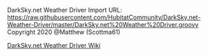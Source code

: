 DarkSky.net Weather Driver
Import URL: https://raw.githubusercontent.com/HubitatCommunity/DarkSky.net-Weather-Driver/master/DarkSky.net%20Weather%20Driver.groovy
Copyright 2020 @Matthew (Scottma61)

<a href=https://github.com/HubitatCommunity/DarkSky.net-Weather-Driver/wiki/Welcome-to-the-DarkSky.net-Weather-Driver-wiki!>DarkSky.net Weather Driver Wiki</a>

